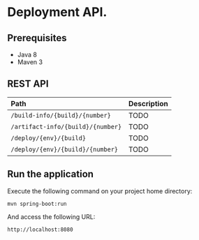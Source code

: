 # Deployment API.


## Prerequisites
* Java 8
* Maven 3


## REST API
| Path                               | Description |
|:-----------------------------------|:------------|
| `/build-info/{build}/{number}`     | TODO |
| `/artifact-info/{build}/{number}`  | TODO |
| `/deploy/{env}/{build}`            | TODO |
| `/deploy/{env}/{build}/{number}`   | TODO |


## Run the application
Execute the following command on your project home directory:
```
mvn spring-boot:run
```

And access the following URL:
```
http://localhost:8080
```